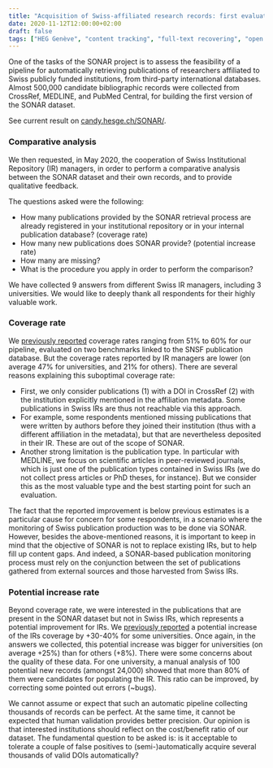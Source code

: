 ```yaml
---
title: "Acquisition of Swiss-affiliated research records: first evaluation from the field"
date: 2020-11-12T12:00:00+02:00
draft: false
tags: ["HEG Genève", "content tracking", "full-text recovering", "open access"]
---
```


One of the tasks of the SONAR project is to assess the feasibility of a pipeline for automatically retrieving publications of researchers affiliated to Swiss publicly funded institutions, from third-party international databases. Almost 500,000 candidate bibliographic records were collected from CrossRef, MEDLINE, and PubMed Central, for building the first version of the SONAR dataset.

See current result on <a href="http://candy.hesge.ch/SONAR/">candy.hesge.ch/SONAR/</a>.


<!--more-->

### Comparative analysis

We then requested, in May 2020, the cooperation of Swiss Institutional Repository (IR) managers, in order to perform a comparative analysis between the SONAR dataset and their own records, and to provide qualitative feedback.

The questions asked were the following:

* How many publications provided by the SONAR retrieval process are already registered in your institutional repository or in your internal publication database? (coverage rate)
* How many new publications does SONAR provide? (potential increase rate)
* How many are missing?
* What is the procedure you apply in order to perform the comparison?

We have collected 9 answers from different Swiss IR managers, including 3 universities. We would like to deeply thank all respondents for their highly valuable work.

### Coverage rate

We [previously reported](http://candy.hesge.ch/SONAR/SONAR%20D5.1.pdf) coverage rates ranging from 51% to 60% for our pipeline, evaluated on two benchmarks linked to the SNSF publication database. But the coverage rates reported by IR managers are lower (on average 47% for universities, and 21% for others). There are several reasons explaining this suboptimal coverage rate:

* First, we only consider publications (1) with a DOI in CrossRef (2) with the institution explicitly mentioned in the affiliation metadata. Some publications in Swiss IRs are thus not reachable via this approach.
* For example, some respondents mentioned missing publications that were written by authors before they joined their institution (thus with a different affiliation in the metadata), but that are nevertheless deposited in their IR. These are out of the scope of SONAR.
* Another strong limitation is the publication type. In particular with MEDLINE, we focus on scientific articles in peer-reviewed journals, which is just one of the publication types contained in Swiss IRs (we do not collect press articles or PhD theses, for instance). But we consider this as the most valuable type and the best starting point for such an evaluation.

The fact that the reported improvement is below previous estimates is a particular cause for concern for some respondents, in a scenario where the monitoring of Swiss publication production was to be done via SONAR. However, besides the above-mentioned reasons, it is important to keep in mind that the objective of SONAR is not to replace existing IRs, but to help fill up content gaps. And indeed, a SONAR-based publication monitoring process must rely on the conjunction between the set of publications gathered from external sources and those harvested from Swiss IRs.

### Potential increase rate

Beyond coverage rate, we were interested in the publications that are present in the SONAR dataset but not in Swiss IRs, which represents a potential improvement for IRs. We [previously reported](http://candy.hesge.ch/SONAR/SONAR%20D5.1.pdf) a potential increase of the IRs coverage by +30-40% for some universities. Once again, in the answers we collected, this potential increase was bigger for universities (on average +25%) than for others (+8%). There were some concerns about the quality of these data. For one university, a manual analysis of 100 potential new records (amongst 24,000) showed that more than 80% of them were candidates for populating the IR. This ratio can be improved, by correcting some pointed out errors (~bugs).

We cannot assume or expect that such an automatic pipeline collecting thousands of records can be perfect. At the same time, it cannot be expected that human validation provides better precision. Our opinion is that interested institutions should reflect on the cost/benefit ratio of our dataset. The fundamental question to be asked is: is it acceptable to tolerate a couple of false positives to (semi-)automatically acquire several thousands of valid DOIs automatically?
